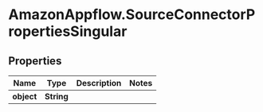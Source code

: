# AmazonAppflow.SourceConnectorPropertiesSingular

## Properties

Name | Type | Description | Notes
------------ | ------------- | ------------- | -------------
**object** | **String** |  | 


